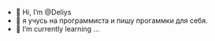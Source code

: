 - 👋 Hi, I’m @Deliys
- 👀 я учусь на программиста и пишу прогаммки для себя.
- 🌱 I’m currently learning ...


<!---
Deliys/Deliys is a ✨ special ✨ repository because its `README.md` (this file) appears on your GitHub profile.
You can click the Preview link to take a look at your changes.
--->
